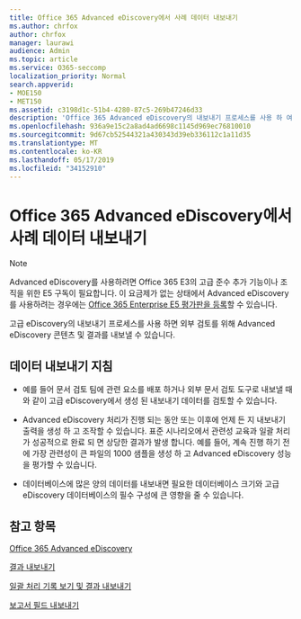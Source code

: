 ```yaml
---
title: Office 365 Advanced eDiscovery에서 사례 데이터 내보내기
ms.author: chrfox
author: chrfox
manager: laurawi
audience: Admin
ms.topic: article
ms.service: O365-seccomp
localization_priority: Normal
search.appverid:
- MOE150
- MET150
ms.assetid: c3198d1c-51b4-4280-87c5-269b47246d33
description: 'Office 365 Advanced eDiscovery의 내보내기 프로세스를 사용 하 여 eDiscovery 사례 데이터 및 검토 결과를 내보내는 방법에 대 한 지침을 이해 합니다.  '
ms.openlocfilehash: 936a9e15c2a8ad4ad6698c1145d969ec76810010
ms.sourcegitcommit: 9d67cb52544321a430343d39eb336112c1a11d35
ms.translationtype: MT
ms.contentlocale: ko-KR
ms.lasthandoff: 05/17/2019
ms.locfileid: "34152910"
---
```

# <a name="export-case-data-in-office-365-advanced-ediscovery"></a>Office 365 Advanced eDiscovery에서 사례 데이터 내보내기

> [!NOTE]
> Advanced eDiscovery를 사용하려면 Office 365 E3의 고급 준수 추가 기능이나 조직을 위한 E5 구독이 필요합니다. 이 요금제가 없는 상태에서 Advanced eDiscovery를 사용하려는 경우에는 [Office 365 Enterprise E5 평가판을 등록](https://go.microsoft.com/fwlink/p/?LinkID=698279)할 수 있습니다. 
  
고급 eDiscovery의 내보내기 프로세스를 사용 하면 외부 검토를 위해 Advanced eDiscovery 콘텐츠 및 결과를 내보낼 수 있습니다. 
  
## <a name="guidelines-for-exporting-data"></a>데이터 내보내기 지침

- 예를 들어 문서 검토 팀에 관련 요소를 배포 하거나 외부 문서 검토 도구로 내보낼 때와 같이 고급 eDiscovery에서 생성 된 내보내기 데이터를 검토할 수 있습니다.
    
- Advanced eDiscovery 처리가 진행 되는 동안 또는 이후에 언제 든 지 내보내기 출력을 생성 하 고 조작할 수 있습니다. 표준 시나리오에서 관련성 교육과 일괄 처리가 성공적으로 완료 되 면 상당한 결과가 발생 합니다. 예를 들어, 계속 진행 하기 전에 가장 관련성이 큰 파일의 1000 샘플을 생성 하 고 Advanced eDiscovery 성능을 평가할 수 있습니다.
    
- 데이터베이스에 많은 양의 데이터를 내보내면 필요한 데이터베이스 크기와 고급 eDiscovery 데이터베이스의 필수 구성에 큰 영향을 줄 수 있습니다.
    
## <a name="see-also"></a>참고 항목

[Office 365 Advanced eDiscovery](office-365-advanced-ediscovery.md)
  
[결과 내보내기](export-results-in-advanced-ediscovery.md)
  
[일괄 처리 기록 보기 및 결과 내보내기](view-batch-history-and-export-past-results.md)

[보고서 필드 내보내기](export-report-fields-in-advanced-ediscovery.md)

